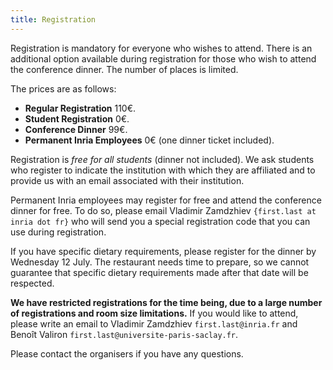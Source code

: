 ```yaml
---
title: Registration
---
```


Registration is mandatory for everyone who wishes to attend. There is an additional option available during registration for those who wish to attend the conference dinner. The number of places is limited.

The prices are as follows:

* **Regular Registration** 110€.
* **Student Registration** 0€.
* **Conference Dinner** 99€.
* **Permanent Inria Employees** 0€ (one dinner ticket included).

Registration is *free for all students* (dinner not included). We ask students who register to indicate the institution with which they are affiliated and to provide us with an email associated with their institution.

Permanent Inria employees may register for free and attend the conference dinner for free. To do so, please email Vladimir Zamdzhiev `{first.last at inria dot fr}` who will send you a special registration code that you can use during registration.

If you have specific dietary requirements, please register for the dinner by Wednesday 12 July. The restaurant needs time to prepare, so we cannot guarantee that specific dietary requirements made after that date will be respected.

**We have restricted registrations for the time being, due to a large number of registrations and room size limitations.** If you would like to attend, please write an email to Vladimir Zamdzhiev `first.last@inria.fr` and Benoît Valiron `first.last@universite-paris-saclay.fr`.

Please contact the organisers if you have any questions.
